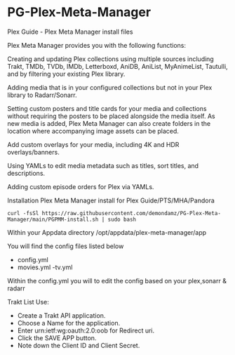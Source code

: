 # PG-Plex-Meta-Manager
Plex Guide - Plex Meta Manager install files

Plex Meta Manager provides you with the following functions:

Creating and updating Plex collections using multiple sources including Trakt, TMDb, TVDb, IMDb, Letterboxd, AniDB, AniList, MyAnimeList, Tautulli, and by filtering your existing Plex library.

Adding media that is in your configured collections but not in your Plex library to Radarr/Sonarr.

Setting custom posters and title cards for your media and collections without requiring the posters to be placed alongside the media itself. As new media is added, Plex Meta Manager can also create folders in the location where accompanying image assets can be placed.

Add custom overlays for your media, including 4K and HDR overlays/banners.

Using YAMLs to edit media metadata such as titles, sort titles, and descriptions.

Adding custom episode orders for Plex via YAMLs.


Installation
Plex Meta Manager install for Plex Guide/PTS/MHA/Pandora 

```
curl -fsSl https://raw.githubusercontent.com/demondamz/PG-Plex-Meta-Manager/main/PGPMM-install.sh | sudo bash 
```
Within your Appdata directory /opt/appdata/plex-meta-manager/app

You will find the config files listed below 

- config.yml
- movies.yml
-tv.yml

Within the config.yml you will to edit the config based on your plex,sonarr & radarr

Trakt List Use:
- Create a Trakt API application.
- Choose a Name for the application.
- Enter urn:ietf:wg:oauth:2.0:oob for Redirect uri.
- Click the SAVE APP button.
- Note down the Client ID and Client Secret.
